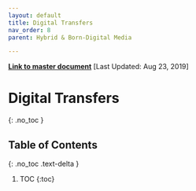 ```yaml
---
layout: default
title: Digital Transfers
nav_order: 8
parent: Hybrid & Born-Digital Media

---
```


**[Link to master document](https://docs.google.com/document/d/1qnbTw88BD-h3N0A0Pp6Mjsj8PRs1YGWJvP3ASci-yI0/edit?usp=sharing)** [Last Updated: Aug 23, 2019]

# Digital Transfers
{: .no_toc }

## Table of Contents
{: .no_toc .text-delta }

1. TOC
{:toc}
